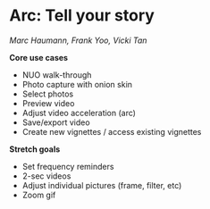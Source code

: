 # Arc: Tell your story #
*Marc Haumann, Frank Yoo, Vicki Tan*

**Core use cases**
- NUO walk-through 
- Photo capture with onion skin
- Select photos 
- Preview video
- Adjust video acceleration (arc)
- Save/export video
- Create new vignettes / access existing vignettes

**Stretch goals**
- Set frequency reminders
- 2-sec videos
- Adjust individual pictures (frame, filter, etc)
- Zoom gif

